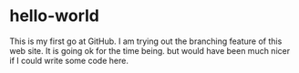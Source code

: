 # hello-world
This is my first go at GitHub.
I am trying out the branching feature of this web site.
It is going ok for the time being.
but would have been much nicer if I could write some code here.
